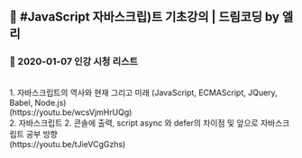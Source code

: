 

## 🚩 #JavaScript 자바스크립)트 기초강의 | 드림코딩 by 엘리
       
### 🧾 2020-01-07 인강 시청 리스트
  <br>
  1. 자바스크립트의 역사와 현재 그리고 미래 (JavaScript, ECMAScript, JQuery, Babel, Node.js)
    <br> (https://youtu.be/wcsVjmHrUQg)<br>
  2. 자바스크립트 2. 콘솔에 출력, script async 와 defer의 차이점 및 앞으로 자바스크립트 공부 방향
    <br> (https://youtu.be/tJieVCgGzhs)
